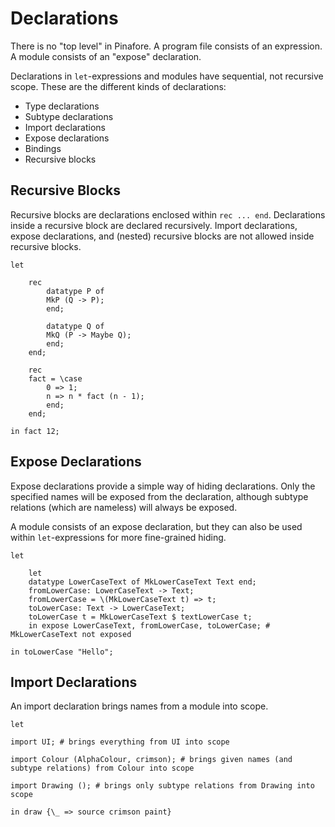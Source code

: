 # Declarations

There is no "top level" in Pinafore.
A program file consists of an expression.
A module consists of an "expose" declaration.

Declarations in `let`-expressions and modules have sequential, not recursive scope.
These are the different kinds of declarations:

- Type declarations
- Subtype declarations
- Import declarations
- Expose declarations
- Bindings
- Recursive blocks

## Recursive Blocks

Recursive blocks are declarations enclosed within `rec ... end`.
Declarations inside a recursive block are declared recursively.
Import declarations, expose declarations, and (nested) recursive blocks are not allowed inside recursive blocks.

```pinafore
let

    rec
        datatype P of
        MkP (Q -> P);
        end;

        datatype Q of
        MkQ (P -> Maybe Q);
        end;
    end;

    rec
    fact = \case
        0 => 1;
        n => n * fact (n - 1);
        end;
    end;

in fact 12;
```

## Expose Declarations

Expose declarations provide a simple way of hiding declarations.
Only the specified names will be exposed from the declaration, although subtype relations (which are nameless) will always be exposed.

A module consists of an expose declaration, but they can also be used within `let`-expressions for more fine-grained hiding.

```pinafore
let

    let
    datatype LowerCaseText of MkLowerCaseText Text end;
    fromLowerCase: LowerCaseText -> Text;
    fromLowerCase = \(MkLowerCaseText t) => t;
    toLowerCase: Text -> LowerCaseText;
    toLowerCase t = MkLowerCaseText $ textLowerCase t;
    in expose LowerCaseText, fromLowerCase, toLowerCase; # MkLowerCaseText not exposed

in toLowerCase "Hello";
```

## Import Declarations

An import declaration brings names from a module into scope.

```pinafore
let

import UI; # brings everything from UI into scope

import Colour (AlphaColour, crimson); # brings given names (and subtype relations) from Colour into scope

import Drawing (); # brings only subtype relations from Drawing into scope

in draw {\_ => source crimson paint}
```
